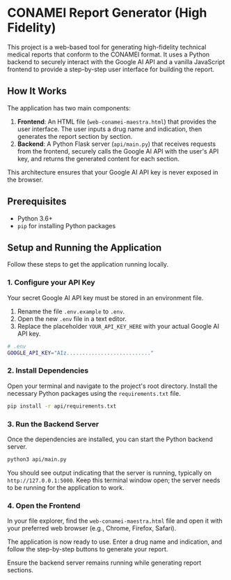 # CONAMEI Report Generator (High Fidelity)

This project is a web-based tool for generating high-fidelity technical medical reports that conform to the CONAMEI format. It uses a Python backend to securely interact with the Google AI API and a vanilla JavaScript frontend to provide a step-by-step user interface for building the report.

## How It Works

The application has two main components:
1. **Frontend**: An HTML file (`web-conamei-maestra.html`) that provides the user interface. The user inputs a drug name and indication, then generates the report section by section.
2. **Backend**: A Python Flask server (`api/main.py`) that receives requests from the frontend, securely calls the Google AI API with the user's API key, and returns the generated content for each section.

This architecture ensures that your Google AI API key is never exposed in the browser.

## Prerequisites

- Python 3.6+
- `pip` for installing Python packages

## Setup and Running the Application

Follow these steps to get the application running locally.

### 1. Configure your API Key

Your secret Google AI API key must be stored in an environment file.

1. Rename the file `.env.example` to `.env`.
2. Open the new `.env` file in a text editor.
3. Replace the placeholder `YOUR_API_KEY_HERE` with your actual Google AI API key.

```bash
# .env
GOOGLE_API_KEY="AIz..........................."
```

### 2. Install Dependencies

Open your terminal and navigate to the project's root directory. Install the necessary Python packages using the `requirements.txt` file.

```bash
pip install -r api/requirements.txt
```

### 3. Run the Backend Server

Once the dependencies are installed, you can start the Python backend server.

```bash
python3 api/main.py
```

You should see output indicating that the server is running, typically on `http://127.0.0.1:5000`. Keep this terminal window open; the server needs to be running for the application to work.

### 4. Open the Frontend

In your file explorer, find the `web-conamei-maestra.html` file and open it with your preferred web browser (e.g., Chrome, Firefox, Safari).

The application is now ready to use. Enter a drug name and indication, and follow the step-by-step buttons to generate your report.

Ensure the backend server remains running while generating report sections.
